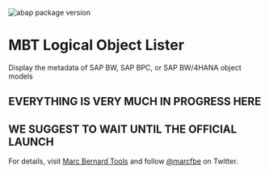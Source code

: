 ![abap package version](https://img.shields.io/endpoint?url=https://shield.abap.space/version-shield-json/github/mbtools/Marc_Bernard_Tools_Versions/.apack-manifest.xml/dependencies/github.com/mbtools/MBT_Logical_Object_Lister&label=version&color=black)

# MBT Logical Object Lister

Display the metadata of SAP BW, SAP BPC, or SAP BW/4HANA object models

## EVERYTHING IS VERY MUCH IN PROGRESS HERE 
## WE SUGGEST TO WAIT UNTIL THE OFFICIAL LAUNCH

For details, visit [Marc Bernard Tools](https://marcbernardtools.com/) and follow [@marcfbe](https://twitter.com/marcfbe) on Twitter.
